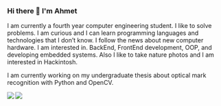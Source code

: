 ### Hi there 👋  I'm Ahmet

<p>
  I am currently a fourth year computer engineering student. I like to solve problems. I am curious and I can learn programming languages and technologies that I don’t know. I follow the news about new computer hardware. I am interested in. BackEnd, FrontEnd development, OOP, and developing embedded systems. Also I like to take nature photos and I am interested in Hackintosh.
  
  I am currently working on my undergraduate thesis about optical mark recognition with Python and OpenCV.
<p> 
<a >
  <img align="left" src="https://github-readme-stats.vercel.app/api?username=ahmetkkn07&count_private=true&show_icons=true" />
</a><a>
  <img align="left" src="https://github-readme-stats.vercel.app/api/top-langs/?username=ahmetkkn07" />
</a>
